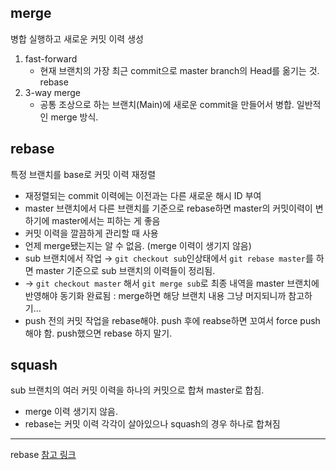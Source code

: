## merge
병합 실행하고 새로운 커밋 이력 생성
  1. fast-forward
      - 현재 브랜치의 가장 최근 commit으로 master branch의 Head를 옮기는 것. rebase
  2. 3-way merge
      - 공통 조상으로 하는 브랜치(Main)에 새로운 commit을 만들어서 병합. 일반적인 merge 방식.

## rebase
특정 브랜치를 base로 커밋 이력 재정렬
  - 재정렬되는 commit 이력에는 이전과는 다른 새로운 해시 ID 부여
  - master 브랜치에서 다른 브랜치를 기준으로 rebase하면 master의 커밋이력이 변하기에 master에서는 피하는 게 좋음
  - 커밋 이력을 깔끔하게 관리할 때 사용
  - 언제 merge됐는지는 알 수 없음. (merge 이력이 생기지 않음)
  - sub 브랜치에서 작업 → `git checkout sub`인상태에서 `git rebase master`를 하면 master 기준으로 sub 브랜치의 이력들이 정리됨.
  - → `git checkout master` 해서 `git merge sub`로 최종 내역을 master 브랜치에 반영해야 동기화 완료됨 : merge하면 해당 브랜치 내용 그냥 머지되니까 참고하기…
  - push 전의 커밋 작업을 rebase해야. push 후에 reabse하면 꼬여서 force push 해야 함. push했으면 rebase 하지 말기.

## squash
sub 브랜치의 여러 커밋 이력을 하나의 커밋으로 합쳐 master로 합침.
  - merge 이력 생기지 않음.
  - rebase는 커밋 이력 각각이 살아있으나 squash의 경우 하나로 합쳐짐
    
---


rebase [참고 링크](https://dongminyoon.tistory.com/9)

